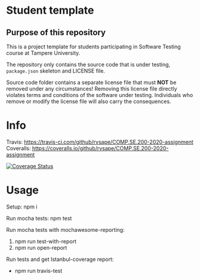 # Student template

## Purpose of this repository

This is a project template for students participating in Software Testing course
at Tampere University.

The repository only contains the source code that is under testing, `package.json` skeleton
and LICENSE file.

Source code folder contains a separate license file that must **NOT** be removed under any circumstances!
Removing this license file directly violates terms and conditions of the software under testing.
Individuals who remove or modify the license file will also carry the consequences.

# Info
Travis: https://travis-ci.com/github/rvsape/COMP.SE.200-2020-assignment
Coveralls: https://coveralls.io/github/rvsape/COMP.SE.200-2020-assignment

[![Coverage Status](https://coveralls.io/repos/github/rvsape/COMP.SE.200-2020-assignment/badge.svg?branch=main)](https://coveralls.io/github/rvsape/COMP.SE.200-2020-assignment?branch=main)

# Usage
Setup: npm i

Run mocha tests: npm test

Run mocha tests with mochawesome-reporting: 
1. npm run test-with-report
2. npm run open-report

Run tests and get Istanbul-coverage report:
- npm run travis-test
